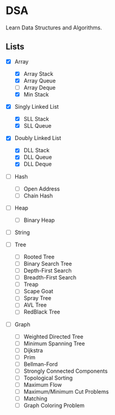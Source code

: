 # DSA

Learn Data Structures and Algorithms.

## Lists

- [x] Array

  - [x] Array Stack
  - [x] Array Queue
  - [ ] Array Deque
  - [x] Min Stack

- [x] Singly Linked List

  - [x] SLL Stack
  - [x] SLL Queue

- [x] Doubly Linked List

  - [x] DLL Stack
  - [x] DLL Queue
  - [x] DLL Deque

- [ ] Hash

  - [ ] Open Address
  - [ ] Chain Hash

- [ ] Heap

  - [ ] Binary Heap

- [ ] String

- [ ] Tree

  - [ ] Rooted Tree
  - [ ] Binary Search Tree
  - [ ] Depth-First Search
  - [ ] Breadth-First Search
  - [ ] Treap
  - [ ] Scape Goat
  - [ ] Spray Tree
  - [ ] AVL Tree
  - [ ] RedBlack Tree

- [ ] Graph

  - [ ] Weighted Directed Tree
  - [ ] Minimum Spanning Tree
  - [ ] Dijkstra
  - [ ] Prim
  - [ ] Bellman-Ford
  - [ ] Strongly Connected Components
  - [ ] Topological Sorting
  - [ ] Maximum Flow
  - [ ] Maximum/Minimum Cut Problems
  - [ ] Matching
  - [ ] Graph Coloring Problem
